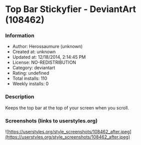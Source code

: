 # Top Bar Stickyfier - DeviantArt (108462)

### Information
- Author: Herossaumure (unknown)
- Created at: unknown
- Updated at: 12/18/2014, 2:14:45 PM
- License: NO-REDISTRIBUTION
- Category: deviantart
- Rating: undefined
- Total installs: 110
- Weekly installs: 0


### Description
Keeps the top bar at the top of your screen when you scroll.


### Screenshots (links to userstyles.org)
![https://userstyles.org/style_screenshots/108462_after.jpeg](https://userstyles.org/style_screenshots/108462_after.jpeg)



